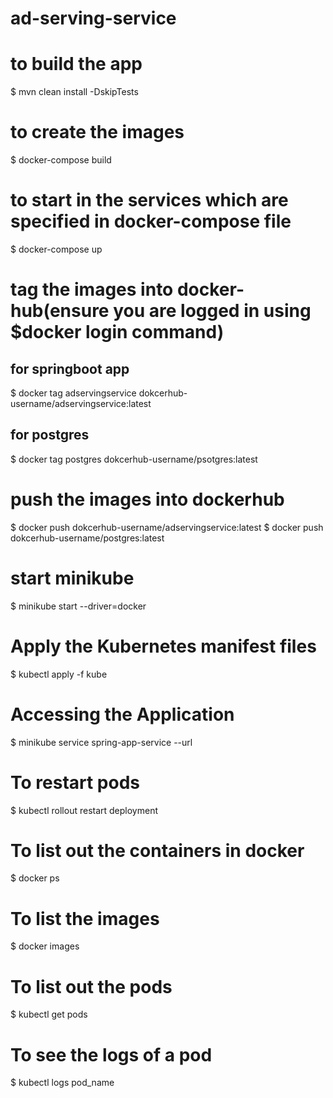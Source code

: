 # ad-serving-service

# to build the app
$ mvn clean install -DskipTests

# to create the images
$ docker-compose build

# to start in the services which are specified in docker-compose file
$ docker-compose up

# tag the images into docker-hub(ensure you are logged in using $docker login command)
## for springboot app
$ docker tag adservingservice dokcerhub-username/adservingservice:latest

## for postgres
$ docker tag postgres dokcerhub-username/psotgres:latest

# push the images into dockerhub
$ docker push dokcerhub-username/adservingservice:latest
$ docker push dokcerhub-username/postgres:latest

# start minikube
$ minikube start --driver=docker

# Apply the Kubernetes manifest files
$ kubectl apply -f kube

# Accessing the Application
$ minikube service spring-app-service --url

# To restart pods
$ kubectl rollout restart deployment

# To list out the containers in docker 
$ docker ps

# To list the images
$ docker images

# To list out the pods
$ kubectl get pods

# To see the logs of a pod
$ kubectl logs pod_name

